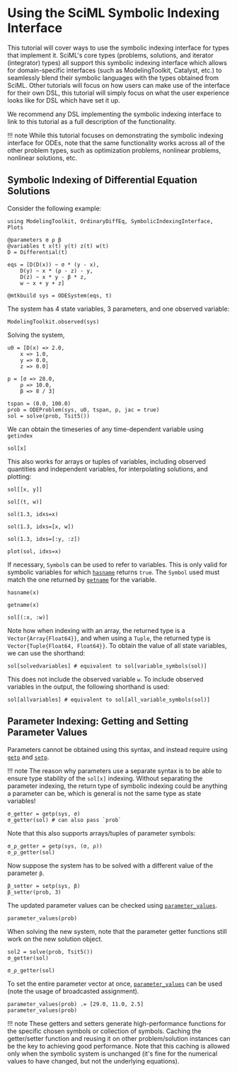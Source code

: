 # Using the SciML Symbolic Indexing Interface

This tutorial will cover ways to use the symbolic indexing interface for types that
implement it. SciML's core types (problems, solutions, and iterator (integrator) types)
all support this symbolic indexing interface which allows for domain-specific interfaces
(such as ModelingToolkit, Catalyst, etc.) to seamlessly blend their symbolic languages with
the types obtained from SciML. Other tutorials will focus on how users can make use of the
interface for their own DSL, this tutorial will simply focus on what the user experience
looks like for DSL which have set it up.

We recommend any DSL implementing the symbolic indexing interface to link to this tutorial
as a full description of the functionality.

!!! note
    While this tutorial focuses on demonstrating the symbolic indexing interface for ODEs,
    note that the same functionality works across all of the other problem types, such as
    optimization problems, nonlinear problems, nonlinear solutions, etc.

## Symbolic Indexing of Differential Equation Solutions

Consider the following example:

```@example Usage
using ModelingToolkit, OrdinaryDiffEq, SymbolicIndexingInterface, Plots

@parameters σ ρ β
@variables t x(t) y(t) z(t) w(t)
D = Differential(t)

eqs = [D(D(x)) ~ σ * (y - x),
    D(y) ~ x * (ρ - z) - y,
    D(z) ~ x * y - β * z,
    w ~ x + y + z]

@mtkbuild sys = ODESystem(eqs, t)
```

The system has 4 state variables, 3 parameters, and one observed variable:

```@example Usage
ModelingToolkit.observed(sys)
```

Solving the system,

```@example Usage
u0 = [D(x) => 2.0,
    x => 1.0,
    y => 0.0,
    z => 0.0]

p = [σ => 28.0,
    ρ => 10.0,
    β => 8 / 3]

tspan = (0.0, 100.0)
prob = ODEProblem(sys, u0, tspan, p, jac = true)
sol = solve(prob, Tsit5())
```

We can obtain the timeseries of any time-dependent variable using `getindex`

```@example Usage
sol[x]
```

This also works for arrays or tuples of variables, including observed quantities and
independent variables, for interpolating solutions, and plotting:

```@example Usage
sol[[x, y]]
```

```@example Usage
sol[(t, w)]
```

```@example Usage
sol(1.3, idxs=x)
```

```@example Usage
sol(1.3, idxs=[x, w])
```

```@example Usage
sol(1.3, idxs=[:y, :z])
```

```@example Usage
plot(sol, idxs=x)
```

If necessary, `Symbol`s can be used to refer to variables. This is only valid for
symbolic variables for which [`hasname`](@ref) returns `true`. The `Symbol` used must
match the one returned by [`getname`](@ref) for the variable.

```@example Usage
hasname(x)
```

```@example Usage
getname(x)
```

```@example Usage
sol[(:x, :w)]
```

Note how when indexing with an array, the returned type is a `Vector{Array{Float64}}`,
and when using a `Tuple`, the returned type is `Vector{Tuple{Float64, Float64}}`.
To obtain the value of all state variables, we can use the shorthand:

```@example Usage
sol[solvedvariables] # equivalent to sol[variable_symbols(sol)]
```

This does not include the observed variable `w`. To include observed variables in the
output, the following shorthand is used:
```@example Usage
sol[allvariables] # equivalent to sol[all_variable_symbols(sol)]
```

## Parameter Indexing: Getting and Setting Parameter Values

Parameters cannot be obtained using this syntax, and instead require using [`getp`](@ref) and [`setp`](@ref).

!!! note
    The reason why parameters use a separate syntax is to be able to ensure type stability
    of the `sol[x]` indexing. Without separating the parameter indexing, the return type of
    symbolic indexing could be anything a parameter can be, which is general is not the same
    type as state variables!

```@example Usage
σ_getter = getp(sys, σ)
σ_getter(sol) # can also pass `prob`
```

Note that this also supports arrays/tuples of parameter symbols:

```@example Usage
σ_ρ_getter = getp(sys, (σ, ρ))
σ_ρ_getter(sol)
```

Now suppose the system has to be solved with a different value of the parameter `β`.

```@example Usage
β_setter = setp(sys, β)
β_setter(prob, 3)
```

The updated parameter values can be checked using [`parameter_values`](@ref).

```@example Usage
parameter_values(prob)
```

When solving the new system, note that the parameter getter functions still work on the new
solution object.

```@example Usage
sol2 = solve(prob, Tsit5())
σ_getter(sol)
```

```@example Usage
σ_ρ_getter(sol)
```

To set the entire parameter vector at once, [`parameter_values`](@ref) can be used
(note the usage of broadcasted assignment).

```@example Usage
parameter_values(prob) .= [29.0, 11.0, 2.5]
parameter_values(prob)
```

!!! note
    These getters and setters generate high-performance functions for the specific chosen
    symbols or collection of symbols. Caching the getter/setter function and reusing it
    on other problem/solution instances can be the key to achieving good performance. Note
    that this caching is allowed only when the symbolic system is unchanged (it's fine for
    the numerical values to have changed, but not the underlying equations).
